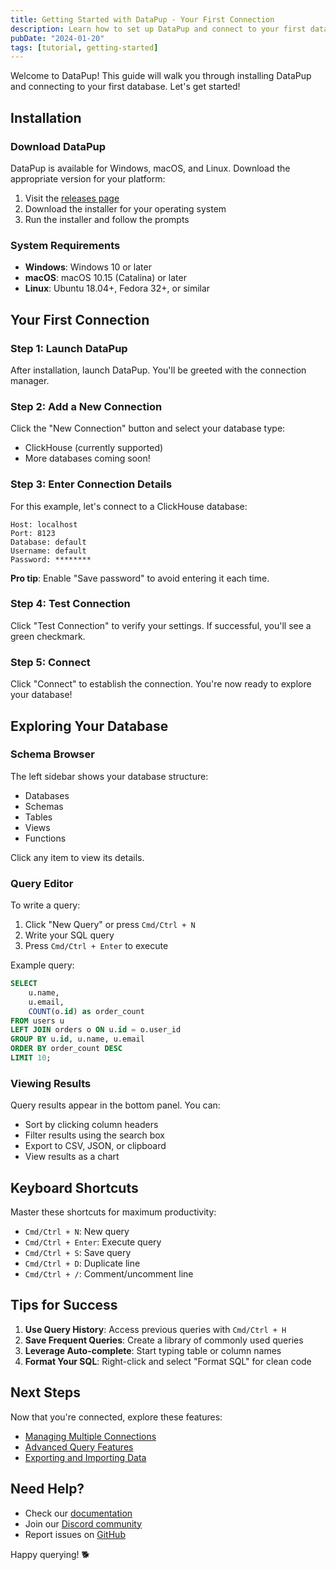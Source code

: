 ```yaml
---
title: Getting Started with DataPup - Your First Connection
description: Learn how to set up DataPup and connect to your first database in under 5 minutes.
pubDate: "2024-01-20"
tags: [tutorial, getting-started]
---
```


Welcome to DataPup! This guide will walk you through installing DataPup and connecting to your first database. Let's get started!

## Installation

### Download DataPup

DataPup is available for Windows, macOS, and Linux. Download the appropriate version for your platform:

1. Visit the [releases page](https://github.com/DataPupOrg/DataPup/releases)
2. Download the installer for your operating system
3. Run the installer and follow the prompts

### System Requirements

- **Windows**: Windows 10 or later
- **macOS**: macOS 10.15 (Catalina) or later
- **Linux**: Ubuntu 18.04+, Fedora 32+, or similar

## Your First Connection

### Step 1: Launch DataPup

After installation, launch DataPup. You'll be greeted with the connection manager.

### Step 2: Add a New Connection

Click the "New Connection" button and select your database type:

- ClickHouse (currently supported)
- More databases coming soon!

### Step 3: Enter Connection Details

For this example, let's connect to a ClickHouse database:

```
Host: localhost
Port: 8123
Database: default
Username: default
Password: ********
```

**Pro tip**: Enable "Save password" to avoid entering it each time.

### Step 4: Test Connection

Click "Test Connection" to verify your settings. If successful, you'll see a green checkmark.

### Step 5: Connect

Click "Connect" to establish the connection. You're now ready to explore your database!

## Exploring Your Database

### Schema Browser

The left sidebar shows your database structure:
- Databases
- Schemas
- Tables
- Views
- Functions

Click any item to view its details.

### Query Editor

To write a query:

1. Click "New Query" or press `Cmd/Ctrl + N`
2. Write your SQL query
3. Press `Cmd/Ctrl + Enter` to execute

Example query:
```sql
SELECT 
    u.name,
    u.email,
    COUNT(o.id) as order_count
FROM users u
LEFT JOIN orders o ON u.id = o.user_id
GROUP BY u.id, u.name, u.email
ORDER BY order_count DESC
LIMIT 10;
```

### Viewing Results

Query results appear in the bottom panel. You can:
- Sort by clicking column headers
- Filter results using the search box
- Export to CSV, JSON, or clipboard
- View results as a chart

## Keyboard Shortcuts

Master these shortcuts for maximum productivity:

- `Cmd/Ctrl + N`: New query
- `Cmd/Ctrl + Enter`: Execute query
- `Cmd/Ctrl + S`: Save query
- `Cmd/Ctrl + D`: Duplicate line
- `Cmd/Ctrl + /`: Comment/uncomment line

## Tips for Success

1. **Use Query History**: Access previous queries with `Cmd/Ctrl + H`
2. **Save Frequent Queries**: Create a library of commonly used queries
3. **Leverage Auto-complete**: Start typing table or column names
4. **Format Your SQL**: Right-click and select "Format SQL" for clean code

## Next Steps

Now that you're connected, explore these features:
- [Managing Multiple Connections](/blog/managing-connections)
- [Advanced Query Features](/blog/advanced-queries)
- [Exporting and Importing Data](/blog/data-import-export)

## Need Help?

- Check our [documentation](https://docs.datapup.dev)
- Join our [Discord community](https://discord.gg/datapup)
- Report issues on [GitHub](https://github.com/DataPupOrg/DataPup/issues)

Happy querying! 🐕